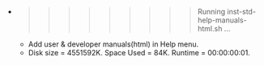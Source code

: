 * >>>>>>>>> Running inst-std-help-manuals-html.sh ...
  * Add user & developer manuals(html) in Help menu.
  * Disk size = 4551592K. Space Used = 84K. Runtime = 00:00:00:01.

